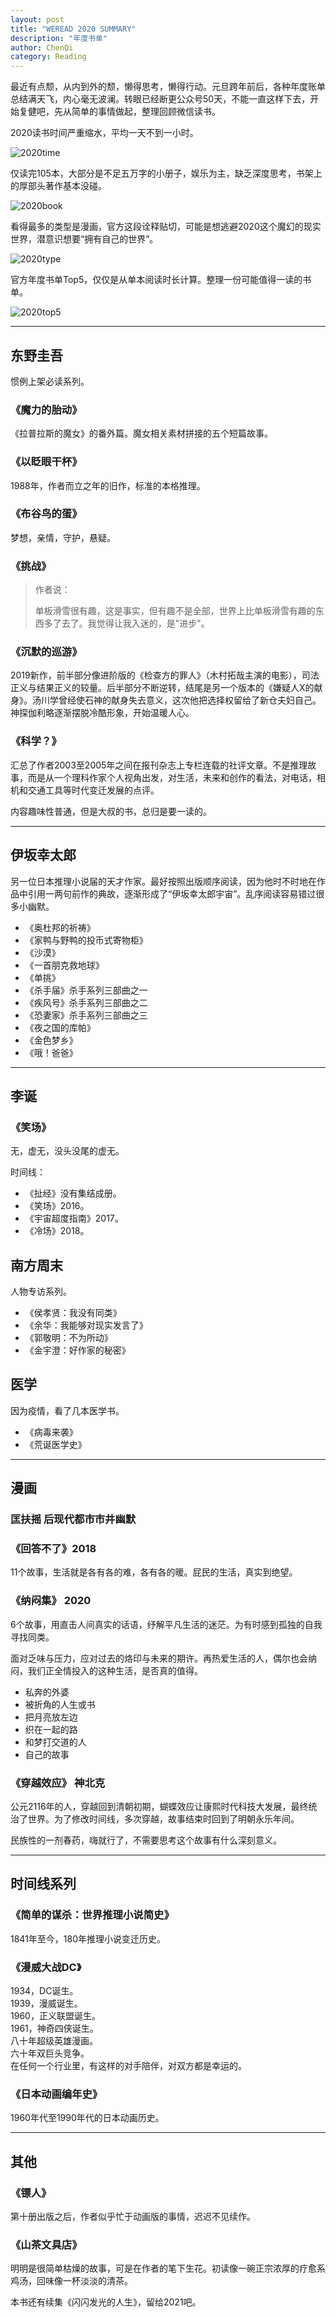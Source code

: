 ```yaml
---
layout: post
title: "WEREAD 2020 SUMMARY"
description: "年度书单"
author: ChenQi
category: Reading
---
```


最近有点颓，从内到外的颓，懒得思考，懒得行动。元旦跨年前后，各种年度账单总结满天飞，内心毫无波澜。转眼已经断更公众号50天，不能一直这样下去，开始复健吧，先从简单的事情做起，整理回顾微信读书。

2020读书时间严重缩水，平均一天不到一小时。

![2020time](../static/weread/2020time.jpg)

仅读完105本，大部分是不足五万字的小册子，娱乐为主，缺乏深度思考，书架上的厚部头著作基本没碰。

![2020book](../static/weread/2020book.jpg)

看得最多的类型是漫画，官方这段诠释贴切，可能是想逃避2020这个魔幻的现实世界，潜意识想要“拥有自己的世界”。

![2020type](../static/weread/2020type.jpg)

官方年度书单Top5，仅仅是从单本阅读时长计算。整理一份可能值得一读的书单。

![2020top5](../static/weread/2020top5.jpg)

----

## 东野圭吾

惯例上架必读系列。

### 《魔力的胎动》

《拉普拉斯的魔女》的番外篇。魔女相关素材拼接的五个短篇故事。

### 《以眨眼干杯》

1988年，作者而立之年的旧作，标准的本格推理。

### 《布谷鸟的蛋》

梦想，亲情，守护，悬疑。

### 《挑战》

> 作者说：
>
> 单板滑雪很有趣，这是事实，但有趣不是全部，世界上比单板滑雪有趣的东西多了去了。我觉得让我入迷的，是"进步"。

### 《沉默的巡游》

2019新作，前半部分像进阶版的《检查方的罪人》（木村拓哉主演的电影），司法正义与结果正义的较量。后半部分不断逆转，结尾是另一个版本的《嫌疑人X的献身》。汤川学曾经使石神的献身失去意义，这次他把选择权留给了新仓夫妇自己。神探伽利略逐渐摆脱冷酷形象，开始温暖人心。

### 《科学？》

汇总了作者2003至2005年之间在报刊杂志上专栏连载的社评文章。不是推理故事，而是从一个理科作家个人视角出发，对生活，未来和创作的看法，对电话，相机和交通工具等时代变迁发展的点评。

内容趣味性普通，但是大叔的书，总归是要一读的。

----

## 伊坂幸太郎

另一位日本推理小说届的天才作家。最好按照出版顺序阅读，因为他时不时地在作品中引用一两句前作的典故，逐渐形成了“伊坂幸太郎宇宙”。乱序阅读容易错过很多小幽默。

+ 《奥杜邦的祈祷》
+ 《家鸭与野鸭的投币式寄物柜》
+ 《沙漠》
+ 《一首朋克救地球》
+ 《单挑》
+ 《杀手届》杀手系列三部曲之一
+ 《疾风号》杀手系列三部曲之二
+ 《恐妻家》杀手系列三部曲之三
+ 《夜之国的库帕》
+ 《金色梦乡》
+ 《哦！爸爸》

----

## 李诞

### 《笑场》

无，虚无，没头没尾的虚无。

时间线：

+ 《扯经》没有集结成册。
+ 《笑场》2016。
+ 《宇宙超度指南》2017。
+ 《冷场》2018。

## 南方周末

人物专访系列。

+ 《侯孝贤：我没有同类》
+ 《余华：我能够对现实发言了》
+ 《郭敬明：不为所动》
+ 《金宇澄：好作家的秘密》

## 医学

因为疫情，看了几本医学书。

+ 《病毒来袭》
+ 《荒诞医学史》

----

## 漫画

### 匡扶摇 后现代都市市井幽默

### 《回答不了》2018

11个故事，生活就是各有各的难，各有各的暖。屁民的生活，真实到绝望。

### 《纳闷集》 2020

6个故事，用直击人间真实的话语，纾解平凡生活的迷茫。为有时感到孤独的自我寻找同类。

面对乏味与压力，应对过去的烙印与未来的期许。再热爱生活的人，偶尔也会纳闷，我们正全情投入的这种生活，是否真的值得。

+ 私奔的外婆
+ 被折角的人生或书
+ 把月亮放左边
+ 织在一起的路
+ 和梦打交道的人
+ 自己的故事

### 《穿越效应》 神北克

公元2116年的人，穿越回到清朝初期，蝴蝶效应让康熙时代科技大发展，最终统治了世界。为了修改时间线，多次穿越，故事结束时回到了明朝永乐年间。

民族性的一剂春药，嗨就行了，不需要思考这个故事有什么深刻意义。

----

## 时间线系列

### 《简单的谋杀：世界推理小说简史》

1841年至今，180年推理小说变迁历史。

### 《漫威大战DC》

1934，DC诞生。  
1939，漫威诞生。  
1960，正义联盟诞生。  
1961，神奇四侠诞生。  
八十年超级英雄漫画。  
六十年双巨头竞争。  
在任何一个行业里，有这样的对手陪伴，对双方都是幸运的。

### 《日本动画编年史》

1960年代至1990年代的日本动画历史。

----

## 其他

### 《镖人》

第十册出版之后，作者似乎忙于动画版的事情，迟迟不见续作。

### 《山茶文具店》

明明是很简单枯燥的故事，可是在作者的笔下生花。初读像一碗正宗浓厚的疗愈系鸡汤，回味像一杯淡淡的清茶。

本书还有续集《闪闪发光的人生》，留给2021吧。
